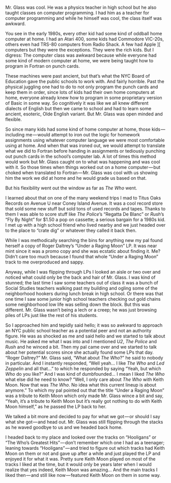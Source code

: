<!-----
title: My Teacher Likes Keith Moon and The Who
description: That Time in High School When I Went Record Shopping and Ran Into My High School Computer Teacher
date: '2016-10-14T23:02:40.551Z'
slug: e20aa98a0479
----->

Mr. Glass was cool. He was a physics teacher in high school but he also taught classes on computer programming. I had him as a teacher for computer programming and while he himself was cool, the class itself was awkward.

You see in the early 1980s, every other kid had some kind of oddball home computer at home. I had an Atari 400, some kids had Commodore VIC-20s, others even had TRS-80 computers from Radio Shack. A few had Apple \]\[ computers but they were the exceptions. They were the rich kids. But I digress: The computer class was awkward because while everyone had some kind of modern computer at home, we were being taught how to program in Fortran on punch cards.

These machines were past ancient, but that’s what the NYC Board of Education gave the public schools to work with. And fairly horrible. Past the physical juggling one had to do to not only program the punch cards and keep them in order, since lots of kids had their own home computers at home, everyone already knew how to program in some proprietary version of Basic in some way. So cognitively it was like we all knew different dialects of English but then we came to school and had to learn some ancient, esoteric, Olde English variant. But Mr. Glass was open minded and flexible.

So since many kids had some kind of home computer at home, those kids — including me — would attempt to iron out the logic for homework assignments using whatever computer language we were most comfortable using at home. And when that was ironed out, we would attempt to translate what we did to Fortran before handing in assignments or tediously punching out punch cards in the school’s computer lab. A lot of times this method would work but Mr. Glass caught on to what was happening and was cool with it. So those times when things worked out on a home computer — but choked when translated to Fortran — Mr. Glass was cool with us showing him the work we did at home and he would grade us based on that.

But his flexibility went out the window as far as _The Who_ went.

I learned about that on one of the many weekend trips I mad to Titus Oaks Records on Avenue U near Coney Island Avenue. It was a cool record store that sold some new stuff but sold tons of used records and tapes. Thanks to them I was able to score stuff like _The Police_’s “Regatta De Blanc” or _Rush_’s “Fly By Night” for $1.50 a pop on cassette; a serious bargain for a 1980s kid. I met up with a high school friend who lived nearby and we just headed over to the place to “crate dig” or whatever they called it back then.

While I was methodically searching the bins for anything new my pal found herself a copy of Roger Daltrey’s “Under a Raging Moon” LP. It was near mint since it was a promo copy and she was ecstatic about finding it. Me? Didn’t care too much because I found that whole “Under a Raging Moon” track to me overproduced and sappy.

Anyway, while I was flipping through LPs I looked an aisle or two over and noticed what could only be the back and hair of Mr. Glass. I was kind of stunned; the last time I saw some teachers out of class it was a bunch of Social Studies teachers walking past my building and ogling some of the neighborhood hookers during lunch break in high school. Or there was that one time I saw some junior high school teachers checking out gold chains some neighborhood low life was selling down the block. But this was different. Mr. Glass wasn’t being a lech or a creep; he was just browsing piles of LPs just like the rest of his students.

So I approached him and tepidly said hello; it was so awkward to approach an NYC public school teacher as a potential peer and not an authority figure. He was as shocked as me and said hello and we started to talk about music. He asked me what I was into and I mentioned _U2_, _The Police_ and _Rush_ and he winced a bit. Then my pal came over and we started to talk about her potential scores since she actually found some LPs that day. “Roger Daltrey?” Mr. Glass said, “What about _The Who_?” he said to nobody in particular. And I instantly responded, “Well yeah… I like _The Who_ and _Led Zeppelin_ and all that…” to which he responded by saying “Yeah, but which _Who_ do you like?” And I was kind of dumbfounded… I mean I liked _The Who_ what else did he need to know? “Well, I only care about _The Who_ with Keith Moon. Now that was _The Who_. No idea what this current lineup is about anymore.” To which my pal pointed out that the title “Under a Raging Moon” was a tribute to Keith Moon which only made Mr. Glass wince a bit and say, “Yeah, it’s a tribute to Keith Moon but it’s really got nothing to do with Keith Moon himself,” as he passed the LP back to her.

We talked a bit more and decided to pay for what we got — or should I say what she got — and head out. Mr. Glass was still flipping through the stacks as he waved goodbye to us and we headed back home.

I headed back to my place and looked over the tracks on “Hooligans” or “The Who’s Greatest Hits” — don’t remember which one I had as a teenager; leaning towards “Hooligans” — and tried to figure out which tracks had Keith Moon on them or not and gave up after a while and just played the LP and enjoyed it for what it was. Pretty sure Keith Moon played on most of the tracks I liked at the time, but it would only be years later when I would realize that yes indeed, Keith Moon was amazing… And the main tracks I liked then — and still like now — featured Keith Moon on them in some way.